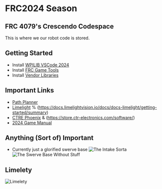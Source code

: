 # FRC2024 Season

## FRC 4079's Crescendo Codespace
This is where we our robot code is stored. 

## Getting Started
* Install [WPILIB VSCode 2024](https://docs.wpilib.org/en/stable/docs/zero-to-robot/step-2/wpilib-setup.html)
* Install [FRC Game Tools ](https://docs.wpilib.org/en/stable/docs/zero-to-robot/step-2/frc-game-tools.html)
* Install [Vendor Libraries](https://docs.wpilib.org/en/stable/docs/software/vscode-overview/3rd-party-libraries.html)

## Important Links
* [Path Planner](https://github.com/mjansen4857/pathplanner)
* [Limelight](https://docs.limelightvision.io/docs/docs-limelight/getting-started/summary) % (https://docs.limelightvision.io/docs/docs-limelight/getting-started/summary)
* [CTRE Phoenix](https://store.ctr-electronics.com/software/) & (https://store.ctr-electronics.com/software/)
* [2024 Game Manual](https://firstfrc.blob.core.windows.net/frc2024/Manual/2024GameManual.pdf)

## Anything (Sort of) Important
* Currently just a glorified swerve base
![The Intake Sorta](https://github.com/OASTEM/Crescendo2024/assets/97996034/0d1d8973-de39-4b52-bf5f-171b2e0aaa16)
![The Swerve Base Without Stuff](https://github.com/OASTEM/Crescendo2024/assets/97996034/8d969cc8-2e4c-42d6-9612-aa2de4ca53a1)

## Limelety
![Limelety](https://github.com/OASTEM/Crescendo2024/assets/97996034/9b501e44-de16-4f72-b1f5-70dbe3a920a2)